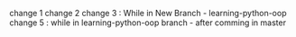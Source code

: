 change 1
change 2
change 3 : While in New Branch - learning-python-oop
change 5 : while in learning-python-oop branch - after comming in master
